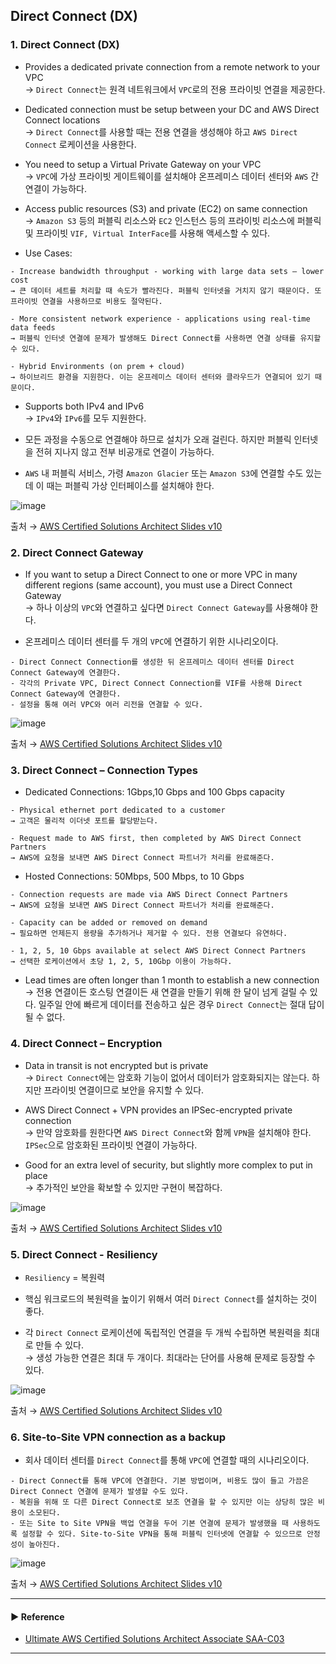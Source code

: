 ## Direct Connect (DX)
### 1. Direct Connect (DX)
- Provides a dedicated private connection from a remote network to your VPC  
→ `Direct Connect`는 원격 네트워크에서 `VPC`로의 전용 프라이빗 연결을 제공한다.

- Dedicated connection must be setup between your DC and AWS Direct Connect locations  
→ `Direct Connect`를 사용할 때는 전용 연결을 생성해야 하고 `AWS Direct Connect` 로케이션을 사용한다.

- You need to setup a Virtual Private Gateway on your VPC  
→ `VPC`에 가상 프라이빗 게이트웨이를 설치해야 온프레미스 데이터 센터와 `AWS` 간 연결이 가능하다.

- Access public resources (S3) and private (EC2) on same connection  
→ `Amazon S3` 등의 퍼블릭 리소스와 `EC2` 인스턴스 등의 프라이빗 리소스에 퍼블릭 및 프라이빗 `VIF, Virtual InterFace`를 사용해 액세스할 수 있다.

- Use Cases:
~~~
- Increase bandwidth throughput - working with large data sets – lower cost
→ 큰 데이터 세트를 처리할 때 속도가 빨라진다. 퍼블릭 인터넷을 거치지 않기 때문이다. 또 프라이빗 연결을 사용하므로 비용도 절약된다.

- More consistent network experience - applications using real-time data feeds
→ 퍼블릭 인터넷 연결에 문제가 발생해도 Direct Connect를 사용하면 연결 상태를 유지할 수 있다.

- Hybrid Environments (on prem + cloud)
→ 하이브리드 환경을 지원한다. 이는 온프레미스 데이터 센터와 클라우드가 연결되어 있기 때문이다.
~~~

- Supports both IPv4 and IPv6  
→ `IPv4`와 `IPv6`를 모두 지원한다.

- 모든 과정을 수동으로 연결해야 하므로 설치가 오래 걸린다. 하지만 퍼블릭 인터넷을 전혀 지나지 않고 전부 비공개로 연결이 가능하다.

- `AWS` 내 퍼블릭 서비스, 가령 `Amazon Glacier` 또는 `Amazon S3`에 연결할 수도 있는데 이 때는 퍼블릭 가상 인터페이스를 설치해야 한다.

![image](https://github.com/sanguk2794/AWS/assets/97398071/171bdb95-e0ea-4431-a0b2-4a41eea45b8f)

출처 → [AWS Certified Solutions Architect Slides v10](https://courses.datacumulus.com/downloads/certified-solutions-architect-pn9/)

### 2. Direct Connect Gateway
- If you want to setup a Direct Connect to one or more VPC in many different regions (same account), you must use a Direct Connect Gateway  
→ 하나 이상의 `VPC`와 연결하고 싶다면 `Direct Connect Gateway`를 사용해야 한다.

- 온프레미스 데이터 센터를 두 개의 `VPC`에 연결하기 위한 시나리오이다.
~~~
- Direct Connect Connection를 생성한 뒤 온프레미스 데이터 센터를 Direct Connect Gateway에 연결한다.
- 각각의 Private VPC, Direct Connect Connection를 VIF를 사용해 Direct Connect Gateway에 연결한다.
- 설정을 통해 여러 VPC와 여러 리전을 연결할 수 있다.
~~~

![image](https://github.com/sanguk2794/AWS/assets/97398071/175e02de-f842-42d4-b122-c3ef8abe5b57)

출처 → [AWS Certified Solutions Architect Slides v10](https://courses.datacumulus.com/downloads/certified-solutions-architect-pn9/)

### 3. Direct Connect – Connection Types
- Dedicated Connections: 1Gbps,10 Gbps and 100 Gbps capacity
~~~
- Physical ethernet port dedicated to a customer
→ 고객은 물리적 이더넷 포트를 할당받는다.

- Request made to AWS first, then completed by AWS Direct Connect Partners
→ AWS에 요청을 보내면 AWS Direct Connect 파트너가 처리를 완료해준다.
~~~

- Hosted Connections: 50Mbps, 500 Mbps, to 10 Gbps
~~~
- Connection requests are made via AWS Direct Connect Partners
→ AWS에 요청을 보내면 AWS Direct Connect 파트너가 처리를 완료해준다.

- Capacity can be added or removed on demand
→ 필요하면 언제든지 용량을 추가하거나 제거할 수 있다. 전용 연결보다 유연하다.

- 1, 2, 5, 10 Gbps available at select AWS Direct Connect Partners
→ 선택한 로케이션에서 초당 1, 2, 5, 10Gbp 이용이 가능하다.
~~~

- Lead times are often longer than 1 month to establish a new connection  
→ 전용 연결이든 호스팅 연결이든 새 연결을 만들기 위해 한 달이 넘게 걸릴 수 있다. 일주일 안에 빠르게 데이터를 전송하고 싶은 경우 `Direct Connect`는 절대 답이 될 수 없다.

### 4. Direct Connect – Encryption
- Data in transit is not encrypted but is private  
→ `Direct Connect`에는 암호화 기능이 없어서 데이터가 암호화되지는 않는다. 하지만 프라이빗 연결이므로 보안을 유지할 수 있다.

- AWS Direct Connect + VPN provides an IPSec-encrypted private connection  
→ 만약 암호화를 원한다면 `AWS Direct Connect`와 함께 `VPN`을 설치해야 한다. `IPSec`으로 암호화된 프라이빗 연결이 가능하다.

- Good for an extra level of security, but slightly more complex to put in place  
→ 추가적인 보안을 확보할 수 있지만 구현이 복잡하다.

![image](https://github.com/sanguk2794/AWS/assets/97398071/2c1db084-a6a2-45dc-88f2-2cb22de63f20)

출처 → [AWS Certified Solutions Architect Slides v10](https://courses.datacumulus.com/downloads/certified-solutions-architect-pn9/)

### 5. Direct Connect - Resiliency
- `Resiliency` = 복원력

- 핵심 워크로드의 복원력을 높이기 위해서 여러 `Direct Connect`를 설치하는 것이 좋다.

- 각 `Direct Connect` 로케이션에 독립적인 연결을 두 개씩 수립하면 복원력을 최대로 만들 수 있다.  
→ 생성 가능한 연결은 최대 두 개이다. 최대라는 단어를 사용해 문제로 등장할 수 있다.

![image](https://github.com/sanguk2794/AWS/assets/97398071/2c7732ce-0b90-4736-aa7e-467ef6eaf12f)

출처 → [AWS Certified Solutions Architect Slides v10](https://courses.datacumulus.com/downloads/certified-solutions-architect-pn9/)

### 6. Site-to-Site VPN connection as a backup
- 회사 데이터 센터를 `Direct Connect`를 통해 `VPC`에 연결할 때의 시나리오이다.
~~~
- Direct Connect를 통해 VPC에 연결한다. 기본 방법이며, 비용도 많이 들고 가끔은 Direct Connect 연결에 문제가 발생할 수도 있다.
- 복원을 위해 또 다른 Direct Connect로 보조 연결을 할 수 있지만 이는 상당히 많은 비용이 소모된다.
- 또는 Site to Site VPN을 백업 연결을 두어 기본 연결에 문제가 발생했을 때 사용하도록 설정할 수 있다. Site-to-Site VPN을 통해 퍼블릭 인터넷에 연결할 수 있으므로 안정성이 높아진다.
~~~

![image](https://github.com/sanguk2794/AWS/assets/97398071/fe3db549-61af-4520-915f-fed285127006)

출처 → [AWS Certified Solutions Architect Slides v10](https://courses.datacumulus.com/downloads/certified-solutions-architect-pn9/)

---
#### ▶ Reference
- [Ultimate AWS Certified Solutions Architect Associate SAA-C03](https://www.udemy.com/course/aws-certified-solutions-architect-associate-saa-c03/)
---